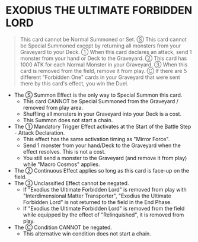
# EXODIUS THE ULTIMATE FORBIDDEN LORD  
> This card cannot be Normal Summoned or Set. Ⓢ This card cannot be Special Summoned except by returning all monsters from your Graveyard to your Deck. ① When this card declares an attack, send 1 monster from your hand or Deck to the Graveyard. ② This card has 1000 ATK for each Normal Monster in your Graveyard. ③ When this card is removed from the field, remove it from play. Ⓒ If there are 5 different "Forbidden One" cards in your Graveyard that were sent there by this card's effect, you win the Duel.

*   The Ⓢ Summon Effect is the only way to Special Summon this card.
    *   This card CANNOT be Special Summoned from the Graveyard / removed from play area.
    *   Shuffling all monsters in your Graveyard into your Deck is a cost.
    *   This Summon does not start a chain.
*   The ① Mandatory Trigger Effect activates at the Start of the Battle Step - Attack Declaration.
    *   This effect has the same activation timing as "Mirror Force".
    *   Send 1 monster from your hand/Deck to the Graveyard when the effect resolves. This is not a cost.
    *   You still send a monster to the Graveyard (and remove it from play) while "Macro Cosmos" applies.
*   The ② Continuous Effect applies so long as this card is face-up on the field.
*   The ③ Unclassified Effect cannot be negated.
    *   If "Exodius the Ultimate Forbidden Lord" is removed from play with "Interdimensional Matter Transporter", "Exodius the Ultimate Forbidden Lord" is not returned to the field in the End Phase.
    *   If "Exodius the Ultimate Forbidden Lord" is removed from the field while equipped by the effect of "Relinquished", it is removed from play.
*   The Ⓒ Condition CANNOT be negated.
    *   This alternative win condition does not start a chain.

  